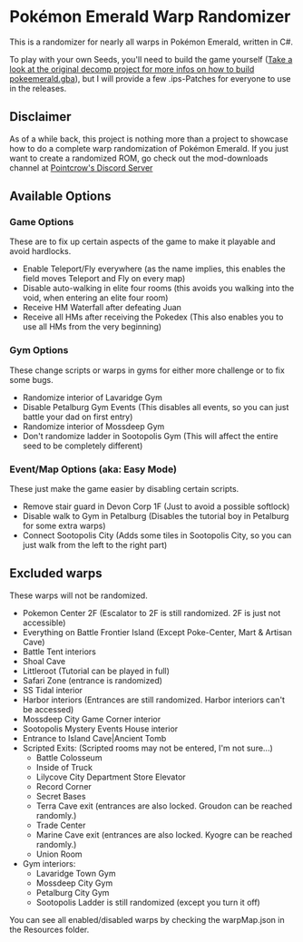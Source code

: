 # Pokémon Emerald Warp Randomizer

This is a randomizer for nearly all warps in Pokémon Emerald, written in C#.

To play with your own Seeds, you'll need to build the game yourself ([Take a look at the original decomp project for more infos on how to build pokeemerald.gba](https://github.com/pret/pokeemerald)), but I will provide a few .ips-Patches for everyone to use in the releases.

## Disclaimer
As of a while back, this project is nothing more than a project to showcase how to do a complete warp randomization of Pokémon Emerald.
If you just want to create a randomized ROM, go check out the mod-downloads channel at [Pointcrow's Discord Server](https://discord.com/invite/pointcrow)

## Available Options
### Game Options
These are to fix up certain aspects of the game to make it playable and avoid hardlocks.
 - Enable Teleport/Fly everywhere (as the name implies, this enables the field moves Teleport and Fly on every map)
 - Disable auto-walking in elite four rooms (this avoids you walking into the void, when entering an elite four room)
 - Receive HM Waterfall after defeating Juan 
 - Receive all HMs after receiving the Pokedex (This also enables you to use all HMs from the very beginning)

### Gym Options
These change scripts or warps in gyms for either more challenge or to fix some bugs.
 - Randomize interior of Lavaridge Gym
 - Disable Petalburg Gym Events (This disables all events, so you can just battle your dad on first entry)
 - Randomize interior of Mossdeep Gym
 - Don't randomize ladder in Sootopolis Gym (This will affect the entire seed to be completely different)

### Event/Map Options (aka: Easy Mode)
These just make the game easier by disabling certain scripts.
 - Remove stair guard in Devon Corp 1F (Just to avoid a possible softlock)
 - Disable walk to Gym in Petalburg (Disables the tutorial boy in Petalburg for some extra warps)
 - Connect Sootopolis City (Adds some tiles in Sootopolis City, so you can just walk from the left to the right part)


## Excluded warps
These warps will not be randomized.
 - Pokemon Center 2F (Escalator to 2F is still randomized. 2F is just not accessible)
 - Everything on Battle Frontier Island (Except Poke-Center, Mart & Artisan Cave)
 - Battle Tent interiors
 - Shoal Cave
 - Littleroot (Tutorial can be played in full)
 - Safari Zone (entrance is randomized)
 - SS Tidal interior
 - Harbor interiors (Entrances are still randomized. Harbor interiors can't be accessed)
 - Mossdeep City Game Corner interior
 - Sootopolis Mystery Events House interior
 - Entrance to Island Cave|Ancient Tomb
 - Scripted Exits: (Scripted rooms may not be entered, I'm not sure...)
    - Battle Colosseum
    - Inside of Truck
    - Lilycove City Department Store Elevator
    - Record Corner
    - Secret Bases
    - Terra Cave exit (entrances are also locked. Groudon can be reached randomly.)
    - Trade Center
    - Marine Cave exit (entrances are also locked. Kyogre can be reached randomly.)
    - Union Room
 - Gym interiors:
    - Lavaridge Town Gym
    - Mossdeep City Gym
    - Petalburg City Gym
    - Sootopolis Ladder is still randomized (except you turn it off)

You can see all enabled/disabled warps by checking the warpMap.json in the Resources folder.
